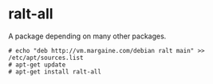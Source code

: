# ralt-all

A package depending on many other packages.

    # echo "deb http://vm.margaine.com/debian ralt main" >> /etc/apt/sources.list
    # apt-get update
    # apt-get install ralt-all
